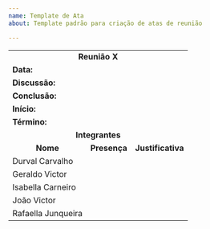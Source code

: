 ```yaml
---
name: Template de Ata
about: Template padrão para criação de atas de reunião

---
```


<table>
  <tr>
    <td colspan='9'><center><b>Reunião X</b></td>
  </tr>
  <tr>
    <td colspan='2'><b>Data: </b></td>
    <td colspan='7'></td>
  </tr>

  <tr>
    <td colspan='2'><b>Discussão:</b></td>
    <td colspan='7'></td>
  </tr>
  <tr>
    <td colspan='2'><b>Conclusão:</b></td>
    <td colspan='7'></td>
  </tr>

  <tr>
    <td colspan='2'><b>Início:</b></td>
    <td colspan='7'></td>
  </tr>
  <tr>
    <td colspan='2'><b>Término:</b></td>
    <td colspan='7'></td>
  </tr>

<!-- ✔️✖️⚠️-->
  <tr>
    <td colspan='9'><center><b>Integrantes</b></td>
  </tr>
  <tr>
    <td colspan='2'><b><center>Nome</b></td>
    <td colspan='1'><b><center>Presença</b></td>
    <td colspan='5'><b><center>Justificativa</b></td>
  </tr>
   <tr>
    <td colspan='2'>Durval Carvalho</td>
    <td colspan='1'><center><b></b></td>
    <td colspan='5'></td>
  </tr>
  <tr>
    <td colspan='2'>Geraldo Victor</td>
    <td colspan='1'><center><b></b></td>
    <td colspan='5'></td>
  </tr>
  <tr>
    <td colspan='2'>Isabella Carneiro</td>
    <td colspan='1'><center><b></b></td>
    <td colspan='5'></td>
  </tr>
  <tr>
    <td colspan='2'>João Victor</td>
    <td colspan='1'><center><b></b></td>
    <td colspan='5'></td>
  </tr>
  <tr>
    <td colspan='2'>Rafaella Junqueira</td>
    <td colspan='1'><center><b></b></td>
    <td colspan='5'></td>
  </tr>
</table>
